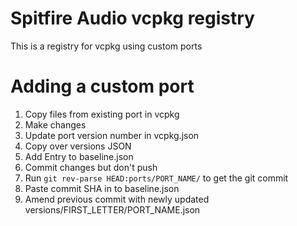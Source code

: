 # Spitfire Audio vcpkg registry

This is a registry for vcpkg using custom ports

# Adding a custom port
1. Copy files from existing port in vcpkg
2. Make changes
3. Update port version number in vcpkg.json
4. Copy over versions JSON 
5. Add Entry to baseline.json
6. Commit changes but don't push
7. Run `git rev-parse HEAD:ports/PORT_NAME/` to get the git commit
8. Paste commit SHA in to baseline.json
9. Amend previous commit with newly updated versions/FIRST_LETTER/PORT_NAME.json
